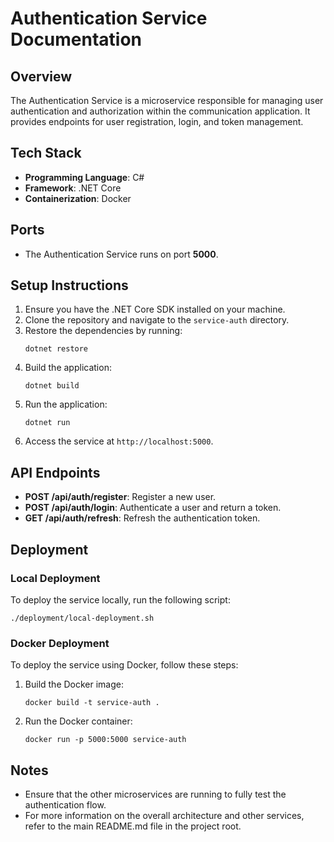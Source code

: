 # Authentication Service Documentation

## Overview
The Authentication Service is a microservice responsible for managing user authentication and authorization within the communication application. It provides endpoints for user registration, login, and token management.

## Tech Stack
- **Programming Language**: C#
- **Framework**: .NET Core
- **Containerization**: Docker

## Ports
- The Authentication Service runs on port **5000**.

## Setup Instructions
1. Ensure you have the .NET Core SDK installed on your machine.
2. Clone the repository and navigate to the `service-auth` directory.
3. Restore the dependencies by running:
   ```
   dotnet restore
   ```
4. Build the application:
   ```
   dotnet build
   ```
5. Run the application:
   ```
   dotnet run
   ```
6. Access the service at `http://localhost:5000`.

## API Endpoints
- **POST /api/auth/register**: Register a new user.
- **POST /api/auth/login**: Authenticate a user and return a token.
- **GET /api/auth/refresh**: Refresh the authentication token.

## Deployment
### Local Deployment
To deploy the service locally, run the following script:
```
./deployment/local-deployment.sh
```

### Docker Deployment
To deploy the service using Docker, follow these steps:
1. Build the Docker image:
   ```
   docker build -t service-auth .
   ```
2. Run the Docker container:
   ```
   docker run -p 5000:5000 service-auth
   ```

## Notes
- Ensure that the other microservices are running to fully test the authentication flow.
- For more information on the overall architecture and other services, refer to the main README.md file in the project root.